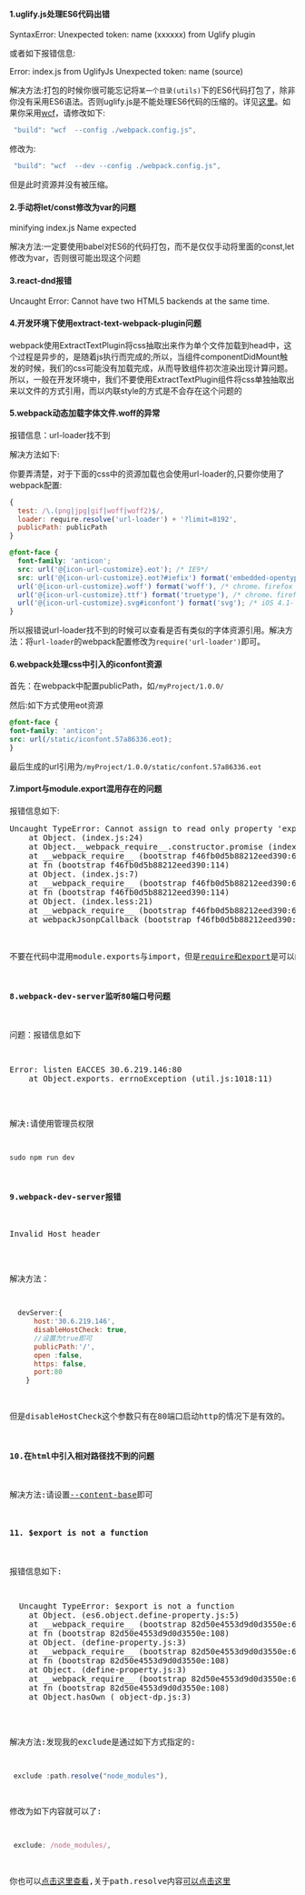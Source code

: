 #### 1.uglify.js处理ES6代码出错
SyntaxError: Unexpected token: name (xxxxxx) from Uglify plugin

或者如下报错信息:

Error: index.js from UglifyJs Unexpected token: name (source)

解决方法:打包的时候你很可能忘记将`某一个目录(utils)`下的ES6代码打包了，除非你没有采用ES6语法。否则uglify.js是不能处理ES6代码的压缩的。详见[这里](https://github.com/webpack/webpack/issues/2972)。如果你采用[wcf]()，请修改如下:

```js
 "build": "wcf  --config ./webpack.config.js",
```
修改为:
```js
 "build": "wcf  --dev --config ./webpack.config.js",
```
但是此时资源并没有被压缩。

#### 2.手动将let/const修改为var的问题
minifying index.js Name expected

解决方法:一定要使用babel对ES6的代码打包，而不是仅仅手动将里面的const,let修改为var，否则很可能出现这个问题

#### 3.react-dnd报错
Uncaught Error: Cannot have two HTML5 backends at the same time.

#### 4.开发环境下使用extract-text-webpack-plugin问题
webpack使用ExtractTextPlugin将css抽取出来作为单个文件加载到head中，这个过程是异步的，是随着js执行而完成的;所以，当组件componentDidMount触发的时候，我们的css可能没有加载完成，从而导致组件初次渲染出现计算问题。所以，一般在开发环境中，我们不要使用ExtractTextPlugin组件将css单独抽取出来以文件的方式引用，而以内联style的方式是不会存在这个问题的

#### 5.webpack动态加载字体文件.woff的异常
报错信息：url-loader找不到

解决方法如下:

你要弄清楚，对于下面的css中的资源加载也会使用url-loader的,只要你使用了webpack配置:
```js
{
  test: /\.(png|jpg|gif|woff|woff2)$/,
  loader: require.resolve('url-loader') + '?limit=8192',
  publicPath: publicPath
}
```

```css
@font-face {
  font-family: 'anticon';
  src: url('@{icon-url-customize}.eot'); /* IE9*/
  src: url('@{icon-url-customize}.eot?#iefix') format('embedded-opentype'), /* IE6-IE8 */
  url('@{icon-url-customize}.woff') format('woff'), /* chrome、firefox */
  url('@{icon-url-customize}.ttf') format('truetype'), /* chrome、firefox、opera、Safari, Android, iOS 4.2+*/
  url('@{icon-url-customize}.svg#iconfont') format('svg'); /* iOS 4.1- */
}
```
所以报错说url-loader找不到的时候可以查看是否有类似的字体资源引用。解决方法：将`url-loader`的webpack配置修改为`require('url-loader')`即可。

#### 6.webpack处理css中引入的iconfont资源
首先：在webpack中配置publicPath，如`/myProject/1.0.0/`

然后:如下方式使用eot资源
```css
@font-face {
font-family: 'anticon';
src: url(/static/iconfont.57a86336.eot);
}
```
最后生成的url引用为`/myProject/1.0.0/static/confont.57a86336.eot`

#### 7.import与module.export混用存在的问题
报错信息如下:
<pre>
Uncaught TypeError: Cannot assign to read only property 'exports' of object '#<Object>'
    at Object.<anonymous> (index.js:24)
    at Object.__webpack_require__.constructor.promise (index.js:26)
    at __webpack_require__ (bootstrap f46fb0d5b88212eed390:693)
    at fn (bootstrap f46fb0d5b88212eed390:114)
    at Object.<anonymous> (index.js:7)
    at __webpack_require__ (bootstrap f46fb0d5b88212eed390:693)
    at fn (bootstrap f46fb0d5b88212eed390:114)
    at Object.<anonymous> (index.less:21)
    at __webpack_require__ (bootstrap f46fb0d5b88212eed390:693)
    at webpackJsonpCallback (bootstrap f46fb0d5b88212eed390:25)
</pre>
不要在代码中混用module.exports与import，但是[require和export](http://www.dongcoder.com/detail-380119.html)是可以的。

#### 8.webpack-dev-server监听80端口号问题
问题：报错信息如下
<pre>
Error: listen EACCES 30.6.219.146:80
    at Object.exports._errnoException (util.js:1018:11)
</pre>
解决:请使用管理员权限
```js
sudo npm run dev
```

#### 9.webpack-dev-server报错
<pre>
Invalid Host header
</pre>

解决方法：
```js
  devServer:{
      host:'30.6.219.146',
      disableHostCheck: true,
      //设置为true即可
      publicPath:'/',
      open :false,
      https: false,
      port:80
    }
```
但是disableHostCheck这个参数只有在80端口启动http的情况下是有效的。

#### 10.在html中引入相对路径找不到的问题
解决方法:请设置[--content-base](https://github.com/liangklfangl/webpack-dev-server)即可

#### 11. $export is not a function
报错信息如下:
<pre>
  Uncaught TypeError: $export is not a function
    at Object.<anonymous> (es6.object.define-property.js:5)
    at __webpack_require__ (bootstrap 82d50e4553d9d0d3550e:689)
    at fn (bootstrap 82d50e4553d9d0d3550e:108)
    at Object.<anonymous> (define-property.js:3)
    at __webpack_require__ (bootstrap 82d50e4553d9d0d3550e:689)
    at fn (bootstrap 82d50e4553d9d0d3550e:108)
    at Object.<anonymous> (define-property.js:3)
    at __webpack_require__ (bootstrap 82d50e4553d9d0d3550e:689)
    at fn (bootstrap 82d50e4553d9d0d3550e:108)
    at Object.hasOwn (_object-dp.js:3)
</pre>

解决方法:发现我的exclude是通过如下方式指定的:
```js
 exclude :path.resolve("node_modules"),
```
修改为如下内容就可以了:
```js
 exclude: /node_modules/,
```
你也可以[点击这里查看](https://stackoverflow.com/questions/36313885/babel-6-transform-runtime-export-is-not-a-function),关于path.resolve内容[可以点击这里](https://github.com/liangklfangl/webpack-chunkfilename)
